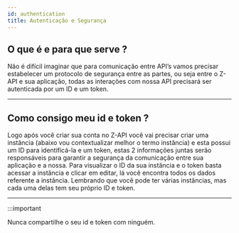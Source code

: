 ```yaml
---
id: authentication
title: Autenticação e Segurança
---
```


## O que é e para que serve ?

Não é difícil imaginar que para comunicação entre API’s vamos precisar estabelecer um protocolo de segurança entre as partes, ou seja entre o Z-API e sua aplicação, todas as interações com nossa API precisará ser autenticada por um ID e um token.

---

## Como consigo meu id e token ?

Logo após você criar sua conta no Z-API você vai precisar criar uma instância (abaixo vou contextualizar melhor o termo instância) e esta possui um ID para identificá-la e um token, estas 2 informações juntas serão responsáveis para garantir a segurança da comunicação entre sua aplicação e a nossa. Para visualizar o ID da sua instância e o token basta acessar a instância e clicar em editar, lá você encontra todos os dados referente a instância. Lembrando que você pode ter várias instâncias, mas cada uma delas tem seu próprio ID e token.

---

:::important

Nunca compartilhe o seu id e token com ninguém.
